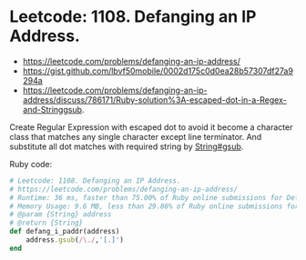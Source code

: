 # Leetcode: 1108. Defanging an IP Address.

- https://leetcode.com/problems/defanging-an-ip-address/
- https://gist.github.com/lbvf50mobile/0002d175c0d0ea28b57307df27a9294a
- https://leetcode.com/problems/defanging-an-ip-address/discuss/786171/Ruby-solution%3A-escaped-dot-in-a-Regex-and-Stringgsub.

Create Regular Expression with escaped dot to avoid it become a character class that matches any single character except line terminator. And substitute all dot matches with required string by [String#gsub](https://ruby-doc.org/core-2.4.2/String.html#method-i-gsub).

Ruby code:
```Ruby
# Leetcode: 1108. Defanging an IP Address.
# https://leetcode.com/problems/defanging-an-ip-address/
# Runtime: 36 ms, faster than 75.00% of Ruby online submissions for Defanging an IP Address.
# Memory Usage: 9.6 MB, less than 29.86% of Ruby online submissions for Defanging an IP Address.
# @param {String} address
# @return {String}
def defang_i_paddr(address)
    address.gsub(/\./,'[.]')
end
```